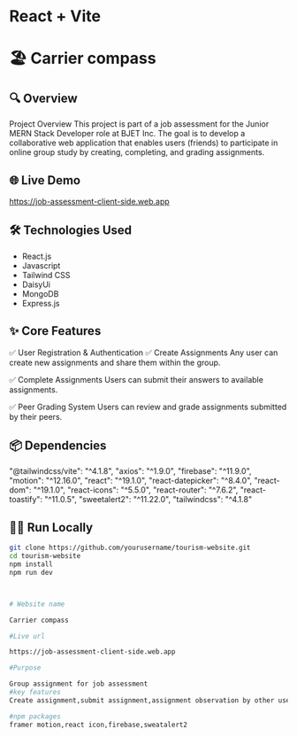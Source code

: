 # React + Vite
# 🏖️ Carrier compass

## 🔍 Overview
Project Overview 
This project is part of a job assessment for the Junior MERN Stack Developer role at BJET Inc. The goal is to develop a collaborative web application that enables users (friends) to participate in online group study by creating, completing, and grading assignments.


## 🌐 Live Demo
https://job-assessment-client-side.web.app

## 🛠️ Technologies Used
- React.js
- Javascript
- Tailwind CSS
- DaisyUi
- MongoDB
- Express.js

## ✨ Core Features
✅ User Registration & Authentication
✅ Create Assignments
Any user can create new assignments and share them within the group.

✅ Complete Assignments
Users can submit their answers to available assignments.

✅ Peer Grading System
Users can review and grade assignments submitted by their peers.

## 📦 Dependencies
  "@tailwindcss/vite": "^4.1.8",
    "axios": "^1.9.0",
    "firebase": "^11.9.0",
    "motion": "^12.16.0",
    "react": "^19.1.0",
    "react-datepicker": "^8.4.0",
    "react-dom": "^19.1.0",
    "react-icons": "^5.5.0",
    "react-router": "^7.6.2",
    "react-toastify": "^11.0.5",
    "sweetalert2": "^11.22.0",
    "tailwindcss": "^4.1.8"



## 🧑‍💻 Run Locally

```bash
git clone https://github.com/yourusername/tourism-website.git
cd tourism-website
npm install
npm run dev



# Website name

Carrier compass

#Live url

https://job-assessment-client-side.web.app

#Purpose

Group assignment for job assessment
#key features
Create assignment,submit assignment,assignment observation by other user

#npm packages
framer motion,react icon,firebase,sweatalert2
